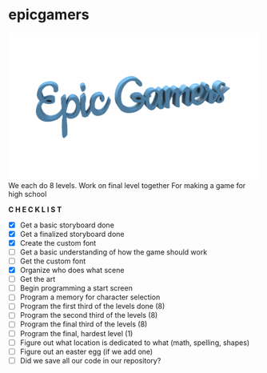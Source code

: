 # epicgamers
![epicc](https://github.com/VEESCREAMS/epicgamers/blob/master/epiclogo_gamer.png)
We each do 8 levels. Work on final level together
For making a game for high school

**C H E C K L I S T**
- [x] Get a basic storyboard done
- [x] Get a finalized storyboard done
- [x] Create the custom font
- [ ] Get a basic understanding of how the game should work
- [ ] Get the custom font
- [x] Organize who does what scene
- [ ] Get the art
- [ ] Begin programming a start screen
- [ ] Program a memory for character selection
- [ ] Program the first third of the levels done (8)
- [ ] Program the second third of the levels (8)
- [ ] Program the final third of the levels (8)
- [ ] Program the final, hardest level (1)
- [ ] Figure out what location is dedicated to what (math, spelling, shapes)
- [ ] Figure out an easter egg (if we add one)
- [ ] Did we save all our code in our repository?
